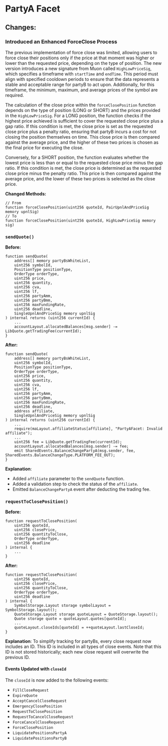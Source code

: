 # PartyA Facet

## Changes:

### Introduced an Enhanced ForceClose Process

The previous implementation of force close was limited, allowing users to force close their positions only if the price at that moment was higher or lower than the requested price, depending on the type of position. The new version introduces a new signature from Muon called `HighLowPriceSig`, which specifies a timeframe with `startTime` and `endTime`. This period must align with specified cooldown periods to ensure that the data represents a stable and acceptable range for partyB to act upon. Additionally, for this timeframe, the minimum, maximum, and average prices of the symbol are required.

The calculation of the close price within the `forceClosePosition` function depends on the type of position (LONG or SHORT) and the prices provided in the `HighLowPriceSig`. For a LONG position, the function checks if the highest price achieved is sufficient to cover the requested close price plus a gap ratio. If this condition is met, the close price is set as the requested close price plus a penalty ratio, ensuring that partyB incurs a cost for not closing the position themselves on time. This close price is then compared against the average price, and the higher of these two prices is chosen as the final price for executing the close.

Conversely, for a SHORT position, the function evaluates whether the lowest price is less than or equal to the requested close price minus the gap ratio. If this condition is met, the close price is determined as the requested close price minus the penalty ratio. This price is then compared against the average price, and the lower of these two prices is selected as the close price.

**Changed Methods:**

```solidity
// From
function forceClosePosition(uint256 quoteId, PairUpnlAndPriceSig memory upnlSig)
// To
function forceClosePosition(uint256 quoteId, HighLowPriceSig memory sig)

```

### **`sendQuote()`**&#x20;

**Before:**

```solidity
function sendQuote(
    address[] memory partyBsWhiteList,
    uint256 symbolId,
    PositionType positionType,
    OrderType orderType,
    uint256 price,
    uint256 quantity,
    uint256 cva,
    uint256 lf,
    uint256 partyAmm,
    uint256 partyBmm,
    uint256 maxFundingRate,
    uint256 deadline,
    SingleUpnlAndPriceSig memory upnlSig
) internal returns (uint256 currentId) {
    ...
    accountLayout.allocatedBalances[msg.sender] -= LibQuote.getTradingFee(currentId);
}
```

**After:**

```solidity
function sendQuote(
    address[] memory partyBsWhiteList,
    uint256 symbolId,
    PositionType positionType,
    OrderType orderType,
    uint256 price,
    uint256 quantity,
    uint256 cva,
    uint256 lf,
    uint256 partyAmm,
    uint256 partyBmm,
    uint256 maxFundingRate,
    uint256 deadline,
    address affiliate,
    SingleUpnlAndPriceSig memory upnlSig
) internal returns (uint256 currentId) {
    ...
    require(maLayout.affiliateStatus[affiliate], "PartyAFacet: Invalid affiliate");
    ...
    uint256 fee = LibQuote.getTradingFee(currentId);
    accountLayout.allocatedBalances[msg.sender] -= fee;
    emit SharedEvents.BalanceChangePartyA(msg.sender, fee, SharedEvents.BalanceChangeType.PLATFORM_FEE_OUT);
}
```

**Explanation**:

* Added `affiliate` parameter to the `sendQuote` function.
* Added a validation step to check the status of the `affiliate`.
* Emitted `BalanceChangePartyA` event after deducting the trading fee.

### **`requestToClosePosition()`**

**Before:**

```solidity
function requestToClosePosition(
    uint256 quoteId,
    uint256 closePrice,
    uint256 quantityToClose,
    OrderType orderType,
    uint256 deadline
) internal {
    ...
}
```

**After:**

```solidity
function requestToClosePosition(
    uint256 quoteId,
    uint256 closePrice,
    uint256 quantityToClose,
    OrderType orderType,
    uint256 deadline
) internal {
    SymbolStorage.Layout storage symbolLayout = SymbolStorage.layout();
    QuoteStorage.Layout storage quoteLayout = QuoteStorage.layout();
    Quote storage quote = quoteLayout.quotes[quoteId];
    ...
    quoteLayout.closeIds[quoteId] = ++quoteLayout.lastCloseId;
}
```

**Explanation**: To simplify tracking for partyBs, every close request now includes an ID. This ID is included in all types of close events. Note that this ID is not stored historically; each new close request will overwrite the previous ID.

#### Events Updated with `closeId`

The `closeId` is now added to the following events:

* `FillCloseRequest`
* `ExpireQuote`
* `AcceptCancelCloseRequest`
* `EmergencyClosePosition`
* `RequestToClosePosition`
* `RequestToCancelCloseRequest`
* `ForceCancelCloseRequest`
* `ForceClosePosition`
* `LiquidatePositionsPartyA`
* `LiquidatePositionsPartyB`

